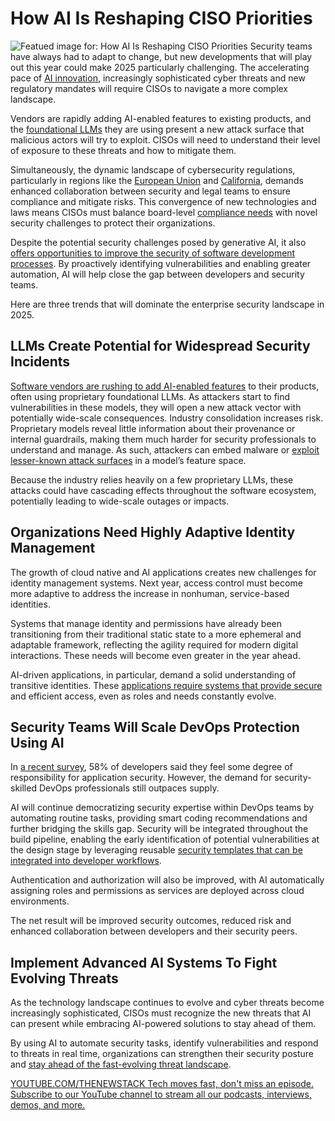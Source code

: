 # How AI Is Reshaping CISO Priorities
![Featued image for: How AI Is Reshaping CISO Priorities](https://cdn.thenewstack.io/media/2025/03/d4eb3093-security-1024x576.jpg)
Security teams have always had to adapt to change, but new developments that will play out this year could make 2025 particularly challenging. The accelerating pace of [AI innovation](https://thenewstack.io/ai-operations/), increasingly sophisticated cyber threats and new regulatory mandates will require CISOs to navigate a more complex landscape.

Vendors are rapidly adding AI-enabled features to existing products, and the [foundational LLMs](https://roadmap.sh/guides/introduction-to-llms) they are using present a new attack surface that malicious actors will try to exploit. CISOs will need to understand their level of exposure to these threats and how to mitigate them.

Simultaneously, the dynamic landscape of cybersecurity regulations, particularly in regions like the [European Union](https://www.whitecase.com/insight-alert/long-awaited-eu-ai-act-becomes-law-after-publication-eus-official-journal) and [California](https://www.gov.ca.gov/2024/09/29/governor-newsom-announces-new-initiatives-to-advance-safe-and-responsible-ai-protect-californians/), demands enhanced collaboration between security and legal teams to ensure compliance and mitigate risks. This convergence of new technologies and laws means CISOs must balance board-level [compliance needs](https://thenewstack.io/you-must-prioritize-compliance-in-modern-infrastructure/) with novel security challenges to protect their organizations.

Despite the potential security challenges posed by generative AI, it also [offers opportunities to improve the security of software development processes](https://thenewstack.io/how-to-get-started-with-http3/). By proactively identifying vulnerabilities and enabling greater automation, AI will help close the gap between developers and security teams.

Here are three trends that will dominate the enterprise security landscape in 2025.

## LLMs Create Potential for Widespread Security Incidents
[Software vendors are rushing to add AI-enabled features](https://thenewstack.io/are-cloud-based-ides-the-future-of-software-engineering/) to their products, often using proprietary foundational LLMs. As attackers start to find vulnerabilities in these models, they will open a new attack vector with potentially wide-scale consequences. Industry consolidation increases risk.
Proprietary models reveal little information about their provenance or internal guardrails, making them much harder for security professionals to understand and manage. As such, attackers can embed malware or [exploit lesser-known attack surfaces](https://thenewstack.io/evil-models-and-exploits-when-ai-becomes-the-attacker/) in a model’s feature space.

Because the industry relies heavily on a few proprietary LLMs, these attacks could have cascading effects throughout the software ecosystem, potentially leading to wide-scale outages or impacts.

## Organizations Need Highly Adaptive Identity Management
The growth of cloud native and AI applications creates new challenges for identity management systems. Next year, access control must become more adaptive to address the increase in nonhuman, service-based identities.

Systems that manage identity and permissions have already been transitioning from their traditional static state to a more ephemeral and adaptable framework, reflecting the agility required for modern digital interactions. These needs will become even greater in the year ahead.

AI-driven applications, in particular, demand a solid understanding of transitive identities. These [applications require systems that provide secure](https://thenewstack.io/top-strategies-for-building-scalable-and-secure-ai-applications/) and efficient access, even as roles and needs constantly evolve.

## Security Teams Will Scale DevOps Protection Using AI
In [a recent survey](https://about.gitlab.com/developer-survey/), 58% of developers said they feel some degree of responsibility for application security. However, the demand for security-skilled DevOps professionals still outpaces supply.

AI will continue democratizing security expertise within DevOps teams by automating routine tasks, providing smart coding recommendations and further bridging the skills gap. Security will be integrated throughout the build pipeline, enabling the early identification of potential vulnerabilities at the design stage by leveraging reusable [security templates that can be integrated into developer workflows](https://thenewstack.io/adding-security-to-the-developers-workflow/).

Authentication and authorization will also be improved, with AI automatically assigning roles and permissions as services are deployed across cloud environments.

The net result will be improved security outcomes, reduced risk and enhanced collaboration between developers and their security peers.

## Implement Advanced AI Systems To Fight Evolving Threats
As the technology landscape continues to evolve and cyber threats become increasingly sophisticated, CISOs must recognize the new threats that AI can present while embracing AI-powered solutions to stay ahead of them.

By using AI to automate security tasks, identify vulnerabilities and respond to threats in real time, organizations can strengthen their security posture and [stay ahead of the fast-evolving threat landscape](https://thenewstack.io/developers-are-embracing-ai-to-streamline-threat-detection-and-stay-ahead/).

[
YOUTUBE.COM/THENEWSTACK
Tech moves fast, don't miss an episode. Subscribe to our YouTube
channel to stream all our podcasts, interviews, demos, and more.
](https://youtube.com/thenewstack?sub_confirmation=1)
